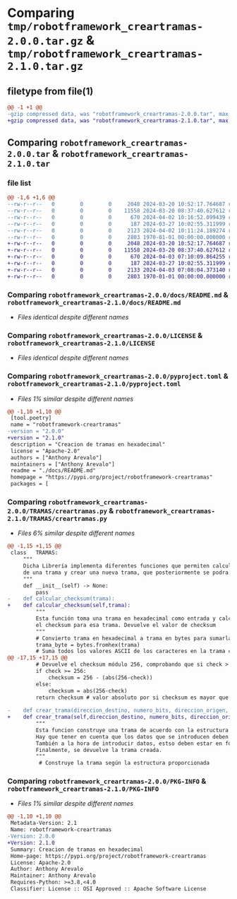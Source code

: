 # Comparing `tmp/robotframework_creartramas-2.0.0.tar.gz` & `tmp/robotframework_creartramas-2.1.0.tar.gz`

## filetype from file(1)

```diff
@@ -1 +1 @@
-gzip compressed data, was "robotframework_creartramas-2.0.0.tar", max compression
+gzip compressed data, was "robotframework_creartramas-2.1.0.tar", max compression
```

## Comparing `robotframework_creartramas-2.0.0.tar` & `robotframework_creartramas-2.1.0.tar`

### file list

```diff
@@ -1,6 +1,6 @@
--rw-r--r--   0        0        0     2048 2024-03-20 10:52:17.764687 robotframework_creartramas-2.0.0/docs/README.md
--rw-r--r--   0        0        0    11558 2024-03-20 08:37:40.627612 robotframework_creartramas-2.0.0/LICENSE
--rw-r--r--   0        0        0      670 2024-04-02 10:16:52.099439 robotframework_creartramas-2.0.0/pyproject.toml
--rw-r--r--   0        0        0      187 2024-03-27 10:02:55.311999 robotframework_creartramas-2.0.0/TRAMAS/__init__.py
--rw-r--r--   0        0        0     2123 2024-04-02 10:11:24.189274 robotframework_creartramas-2.0.0/TRAMAS/creartramas.py
--rw-r--r--   0        0        0     2803 1970-01-01 00:00:00.000000 robotframework_creartramas-2.0.0/PKG-INFO
+-rw-r--r--   0        0        0     2048 2024-03-20 10:52:17.764687 robotframework_creartramas-2.1.0/docs/README.md
+-rw-r--r--   0        0        0    11558 2024-03-20 08:37:40.627612 robotframework_creartramas-2.1.0/LICENSE
+-rw-r--r--   0        0        0      670 2024-04-03 07:10:09.864255 robotframework_creartramas-2.1.0/pyproject.toml
+-rw-r--r--   0        0        0      187 2024-03-27 10:02:55.311999 robotframework_creartramas-2.1.0/TRAMAS/__init__.py
+-rw-r--r--   0        0        0     2133 2024-04-03 07:08:04.373140 robotframework_creartramas-2.1.0/TRAMAS/creartramas.py
+-rw-r--r--   0        0        0     2803 1970-01-01 00:00:00.000000 robotframework_creartramas-2.1.0/PKG-INFO
```

### Comparing `robotframework_creartramas-2.0.0/docs/README.md` & `robotframework_creartramas-2.1.0/docs/README.md`

 * *Files identical despite different names*

### Comparing `robotframework_creartramas-2.0.0/LICENSE` & `robotframework_creartramas-2.1.0/LICENSE`

 * *Files identical despite different names*

### Comparing `robotframework_creartramas-2.0.0/pyproject.toml` & `robotframework_creartramas-2.1.0/pyproject.toml`

 * *Files 1% similar despite different names*

```diff
@@ -1,10 +1,10 @@
 [tool.poetry]
 name = "robotframework-creartramas"
-version = "2.0.0"
+version = "2.1.0"
 description = "Creacion de tramas en hexadecimal"
 license = "Apache-2.0"
 authors = ["Anthony Arevalo"]
 maintainers = ["Anthony Arevalo"]
 readme = "./docs/README.md"
 homepage = "https://pypi.org/project/robotframework-creartramas"
 packages = [
```

### Comparing `robotframework_creartramas-2.0.0/TRAMAS/creartramas.py` & `robotframework_creartramas-2.1.0/TRAMAS/creartramas.py`

 * *Files 6% similar despite different names*

```diff
@@ -1,15 +1,15 @@
 class   TRAMAS:
     """
     Dicha Librería implementa diferentes funciones que permiten calcular el checksum
     de una trama y crear una nueva trama, que posteriormente se podra enviar
     """
     def __init__(self) -> None:
         pass
-    def calcular_checksum(trama):
+    def calcular_checksum(self,trama):
         """
         Esta función toma una trama en hexadecimal como entrada y calcula 
         el checksum para esa trama. Devuelve el valor de checksum
         """
         # Convierto trama en hexadecimal a trama en bytes para sumarla
         trama_byte = bytes.fromhex(trama)
         # Suma todos los valores ASCII de los caracteres en la trama convertida
@@ -17,15 +17,15 @@
         # Devuelve el checksum módulo 256, comprobando que si check > 256 , el cheksum es 256 menos la diferencia que hay entre ambos
         if check >= 256:
             checksum = 256 - (abs(256-check))
         else:
             checksum = abs(256-check)
         return checksum # valor absoluto por si checksum es mayor que 256
         
-    def crear_trama(direccion_destino, numero_bits, direccion_origen, comando, datos):
+    def crear_trama(self,direccion_destino, numero_bits, direccion_origen, comando, datos):
         """
         Esta funcion construye una trama de acuerdo con la estructura proporcionada.Tiene 5 argumentos
         Hay que tener en cuenta que los datos que se introducen deben estar en formate hexadecimal 0XAB.
         También a la hora de introducir datos, estso deben estar en forma de lista datos=[0x00,0x00,..]
         Finalmente, se devuelve la trama creada.
         """
          # Construye la trama según la estructura proporcionada
```

### Comparing `robotframework_creartramas-2.0.0/PKG-INFO` & `robotframework_creartramas-2.1.0/PKG-INFO`

 * *Files 1% similar despite different names*

```diff
@@ -1,10 +1,10 @@
 Metadata-Version: 2.1
 Name: robotframework-creartramas
-Version: 2.0.0
+Version: 2.1.0
 Summary: Creacion de tramas en hexadecimal
 Home-page: https://pypi.org/project/robotframework-creartramas
 License: Apache-2.0
 Author: Anthony Arevalo
 Maintainer: Anthony Arevalo
 Requires-Python: >=3.8,<4.0
 Classifier: License :: OSI Approved :: Apache Software License
```

